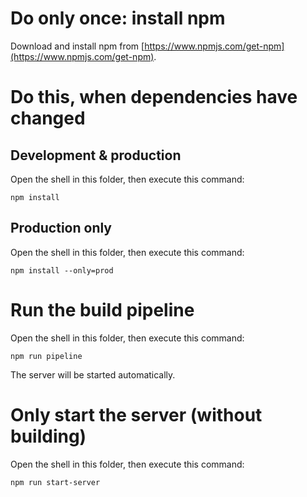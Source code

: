 # Do only once: install npm
Download and install npm from [https://www.npmjs.com/get-npm](https://www.npmjs.com/get-npm).  

# Do this, when dependencies have changed
## Development & production
Open the shell in this folder, then execute this command:
```
npm install
```
## Production only
Open the shell in this folder, then execute this command:
```
npm install --only=prod
```

# Run the build pipeline
Open the shell in this folder, then execute this command:
```
npm run pipeline
```
The server will be started automatically.


# Only start the server (without building)
Open the shell in this folder, then execute this command:
```
npm run start-server
```
